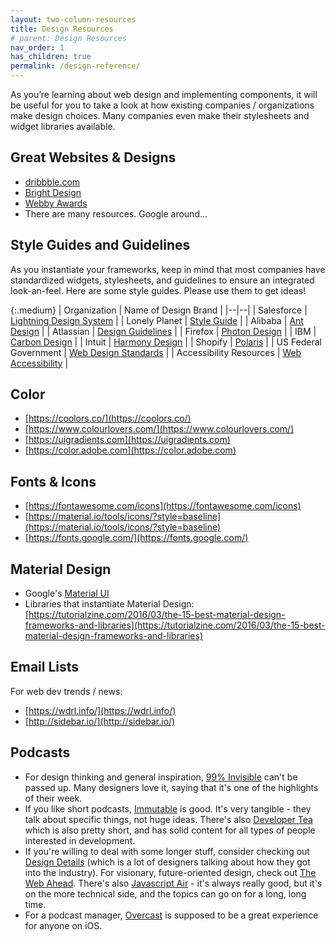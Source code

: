 ```yaml
---
layout: two-column-resources
title: Design Resources
# parent: Design Resources
nav_order: 1
has_children: true
permalink: /design-reference/
---
```


<style>
    .small { max-width: 450px !important; }
</style>
As you’re learning about web design and implementing components, it will be useful for you to take a look at how existing companies / organizations make design choices. Many companies even make their stylesheets and widget libraries available.

## Great Websites & Designs
* [dribbble.com](https://dribbble.com/)
* [Bright Design](https://www.brightdesign.co.uk/5-of-the-best-website-designs-according-to-the-internet)
* [Webby Awards](https://winners.webbyawards.com/winners/websites?years=0)
* There are many resources. Google around...

## Style Guides and Guidelines
As you instantiate your frameworks, keep in mind that most companies have standardized widgets, stylesheets, and guidelines to ensure an integrated look-an-feel. Here are some style guides. Please use them to get ideas!

{:.medium}
| Organization | Name of Design Brand |
|--|--|
| Salesforce | [Lightning Design System](https://www.lightningdesignsystem.com) |
| Lonely Planet | [Style Guide](https://rizzo.lonelyplanet.com/styleguide/design-elements/) |
| Alibaba | [Ant Design](https://ant.design) |
| Atlassian | [Design Guidelines](https://atlassian.design/) |
| Firefox | [Photon Design](https://design.firefox.com/photon/welcome.html) |
| IBM | [Carbon Design](http://carbondesignsystem.com) |
| Intuit | [Harmony Design](http://harmony.intuit.com) |
| Shopify | [Polaris](https://polaris.shopify.com) |
| US Federal Government | [Web Design Standards](https://designsystem.digital.gov/) |
| Accessibility Resources | [Web Accessibility](https://turretcss.com/) |


## Color
* [https://coolors.co/](https://coolors.co/) 
* [https://www.colourlovers.com/](https://www.colourlovers.com/) 
* [https://uigradients.com](https://uigradients.com)
* [https://color.adobe.com](https://color.adobe.com)

## Fonts & Icons
* [https://fontawesome.com/icons](https://fontawesome.com/icons) 
* [https://material.io/tools/icons/?style=baseline](https://material.io/tools/icons/?style=baseline) 
* [https://fonts.google.com/](https://fonts.google.com/) 

## Material Design
* Google's [Material UI](https://material.io/guidelines/)
* Libraries that instantiate Material Design: [https://tutorialzine.com/2016/03/the-15-best-material-design-frameworks-and-libraries](https://tutorialzine.com/2016/03/the-15-best-material-design-frameworks-and-libraries)

## Email Lists
For web dev trends / news:
* [https://wdrl.info/](https://wdrl.info/)
* [http://sidebar.io/](http://sidebar.io/)

## Podcasts
* For design thinking and general inspiration, [99% Invisible](http://99percentinvisible.org/) can't be passed up. Many designers love it, saying that it's one of the highlights of their week.
* If you like short podcasts, [Immutable](https://spec.fm/podcasts/immutable) is good. It's very tangible - they talk about specific things, not huge ideas. There's also [Developer Tea](https://spec.fm/podcasts/developer-tea) which is also pretty short, and has solid content for all types of people interested in development.
* If you're willing to deal with some longer stuff, consider checking out [Design Details](https://spec.fm/podcasts/design-details) (which is a lot of designers talking about how they got into the industry). For visionary, future-oriented design, check out [The Web Ahead](http://5by5.tv/webahead). There's also [Javascript Air](https://javascriptair.com/) - it's always really good, but it's on the more technical side, and the topics can go on for a long, long time.
* For a podcast manager, [Overcast](https://overcast.fm/) is supposed to be a great experience for anyone on iOS.